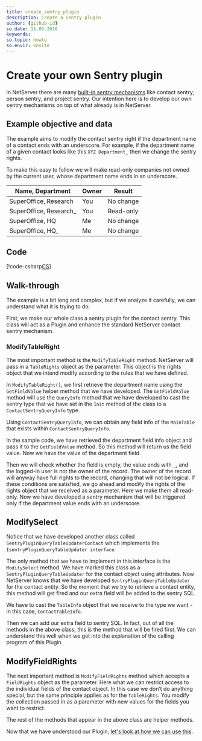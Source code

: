 ```yaml
---
title: create_sentry_plugin
description: Create a Sentry plugin
author: {github-id}
so.date: 11.05.2016
keywords:
so.topic: howto
so.envir: onsite
---
```


# Create your own Sentry plugin

In NetServer there are many [built-in sentry mechanisms][1] like contact sentry, person sentry, and project sentry. Our intention here is to develop our own sentry mechanisms on top of what already is in NetServer.

## Example objective and data

The example aims to modify the contact sentry right if the department name of a contact ends with an underscore. For example, if the department name of a given contact looks like this `XYZ Department_` then we change the sentry rights.

To make this easy to follow we will make read-only companies not owned by the current user, whose department name ends in an underscore.

| Name, Department | Owner | Result |
|---|---|---|
| SuperOffice, Research | You | No change |
| SuperOffice, Research_ |You | Read-only |
| SuperOffice, HQ | Me | No change |
| SuperOffice, HQ_ | Me | No change |

## Code

[!code-csharp[CS](includes/basic-sentry-plugin.cs)]

## Walk-through

The example is a bit long and complex, but if we analyze it carefully, we can understand what it is trying to do.

First, we make our whole class a sentry plugin for the contact sentry. This class will act as a Plugin and enhance the standard NetServer contact sentry mechanism.

### ModifyTableRight

The most important method is the `ModifyTableRight` method. NetServer will pass in a `TableRights` object as the parameter. This object is the rights object that we intend modify according to the rules that we have defined.

In `ModifyTableRight()`, we first retrieve the department name using the `GetFieldValue` helper method that we have developed. The `GetFieldValue` method will use the `QueryInfo` method that we have developed to cast the sentry type that we have set in the `Init` method of the class to a `ContactSentryQueryInfo` type.

Using `ContactSentryQueryInfo`, we can obtain any field info of the `MainTable` that exists within `ContactSentryQueryInfo`.

In the sample code, we have retrieved the department field info object and pass it to the `GetFieldValue` method. So this method will return us the field value. Now we have the value of the department field.

Then we will check whether the field is empty, the value ends with `_`, and the logged-in user is not the owner of the record. The owner of the record will anyway have full rights to the record, changing that will not be logical. If these conditions are satisfied, we go ahead and modify the rights of the rights object that we received as a parameter. Here we make them all read-only. Now we have developed a sentry mechanism that will be triggered only if the department value ends with an underscore.

## ModifySelect

Notice that we have developed another class called `SentryPluginQueryTableUpdaterContact` which implements the `IsentryPluginQueryTableUpdater interface`.

The only method that we have to implement in this interface is the `ModifySelect` method. We have marked this class as a `SentryPluginQueryTableUpdater` for the contact object using attributes. Now NetServer knows that we have developed `SentryPluginQueryTableUpdater` for the contact entity. So the moment that we try to retrieve a contact entity, this method will get fired and our extra field will be added to the sentry SQL.

We have to cast the `TableInfo` object that we receive to the type we want - in this case, `ContactTableInfo`.

Then we can add our extra field to sentry SQL. In fact, out of all the methods in the above class, this is the method that will be fired first. We can understand this well when we get into the explanation of the calling program of this Plugin.

## ModifyFieldRights

The next important method is `ModifyFieldRights` method which accepts a `FieldRights` object as the parameter. Here what we can restrict access to the individual fields of the contact object. In this case we don’t do anything special, but the same principle applies as for the `TableRights`. You modify the collection passed in as a parameter with new values for the fields you want to restrict.

The rest of the methods that appear in the above class are helper methods.

Now that we have understood our Plugin, [let's look at how we can use this][2].

<!-- Referenced links -->
[1]: ../index.md
[2]: use-sentry-plugin.md
